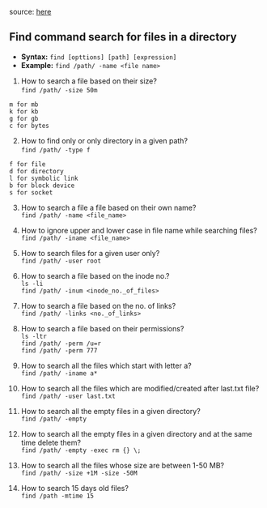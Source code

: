 source: [here](https://youtu.be/1z17BswGsdw?si=oZB1mt8_TbZnGzbF)

## Find command search for files in a directory  
- __Syntax:__ ```find [opttions] [path] [expression]```   
- __Example:__ ```find /path/ -name <file name>```  

1) How to search a file based on their size?  
```find /path/ -size 50m```
```
m for mb
k for kb
g for gb
c for bytes
```

2) How to find only or only directory in a given path?  
```find /path/ -type f```
```
f for file
d for directory
l for symbolic link
b for block device
s for socket
```

3) How to search a file a file based on their own name?  
```find /path/ -name <file_name>```

4) How to ignore upper and lower case in file name while searching files?  
```find /path/ -iname <file_name>```

5) How to search files for a given user only?  
```find /path/ -user root```

6) How to search a file based on the inode no.?  
```ls -li```  
```find /path/ -inum <inode_no._of_files>```  

7) How to search a file based on the no. of links?  
```find /path/ -links <no._of_links>```  

8) How to search a file based on their permissions?  
```ls -ltr```  
```find /path/ -perm /u=r```  
```find /path/ -perm 777```  

9) How to search all the files which start with letter a?  
```find /path/ -iname a*```  

10) How to search all the files which are modified/created after last.txt file?  
```find /path/ -user last.txt```

11) How to search all the empty files in a given directory?  
```find /path/ -empty```  

12) How to search all the empty files in a given directory and at the same time delete them?  
```find /path/ -empty -exec rm {} \;```  

13) How to search all the files whose size are between 1-50 MB?  
```find /path/ -size +1M -size -50M```

14) How to search 15 days old files?  
```find /path -mtime 15```
